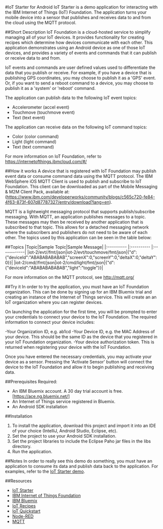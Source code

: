 #IoT Starter for Android
IoT Starter is a demo application for interacting with the IBM Internet of Things (IoT) Foundation.
The application turns your mobile device into a sensor that publishes and receives data to and from the cloud using the MQTT protocol.

##Short Description
IoT Foundation is a cloud-hosted service to simplify managing all of your IoT devices.
It provides functionality for creating recipes which determine how devices communicate with each other.
This application demonstrates using an Android device as one of those IoT devices, and provides a variety of events and
commands that it can publish or receive data to and from.

IoT events and commands are user defined values used to differentiate the data that you publish or receive. For example,
if you have a device that is publishing GPS coordinates, you may choose to publish it as a 'GPS' event. Or, if you
want to send a reboot command to a device, you may choose to publish it as a 'system' or 'reboot' command.

The application can publish data to the following IoT event topics:
- Accelerometer (accel event)
- Touchmove (touchmove event)
- Text (text event)

The application can receive data on the following IoT command topics:
- Color (color command)
- Light (light command)
- Text (text command)

For more information on IoT Foundation, refer to https://internetofthings.ibmcloud.com/#/

##How it works
A device that is registered with IoT Foundation may publish event data or consume command data using the MQTT protocol.
The IBM WebSphere iOS MQTT Client is used to publish and subscribe to IoT Foundation. This client can be downloaded as
part of the Mobile Messaging & M2M Client Pack, available at:
(https://www.ibm.com/developerworks/community/blogs/c565c720-fe84-4f63-873f-607d87787327/entry/download?lang=en).

MQTT is a lightweight messaging protocol that supports publish/subscribe messaging. With MQTT, an application publishes
messages to a topic. These messages may then be received by another application that is subscribed to that topic.
This allows for a detached messaging network where the subscribers and publishers do not need to be aware of each other.
The topics used by this application can be seen in the table below:

##Topics
|Topic|Sample Topic|Sample Message|
|:---------- |:---------- |:------------|
|iot-2/evt/<event>/fmt/json|iot-2/evt/touchmove/fmt/json|{"d":{"deviceId":"ABABABABABAB","screenX":0,"screenY":0,"deltaX":0,"deltaY":0}}|
|iot-2/cmd/<command>/fmt/json|iot-2/cmd/light/fmt/json|{"d":{"deviceId":"ABABABABABAB","light":"toggle"}}|

For more information on the MQTT protocol, see http://mqtt.org/

##Try it
In order to try the application, you must have an IoT Foundation organization. This can be done by signing up for an IBM
Bluemix trial and creating an instance of the Internet of Things service. This will create an an IoT organization
where you can register devices.

On launching the application for the first time, you will be prompted to enter your credentials to connect your device
to the IoT Foundation. The required information to connect your device includes:

-Your Organization ID, e.g. ab1cd
-Your Device ID, e.g. the MAC Address of your device. This should be the same ID as the device that you registered in
your IoT Foundation organization.
-Your device authorization token. This is returned when registering your device with the IoT Foundation.

Once you have entered the necessary credentials, you may activate your device as a sensor.
Pressing the 'Activate Sensor' button will connect the device to the IoT Foundation and allow it to begin publishing and receiving data.

##Prerequisites
Required:
- An IBM Bluemix account. A 30 day trial account is free. [https://ace.ng.bluemix.net/]
- An Internet of Things service registered in Bluemix.
- An Android SDK installation

##Installation
1. To install the application, download this project and import it into an IDE of your choice (IntelliJ, Android Studio, Eclipse, etc).
2. Set the project to use your Android SDK installation.
3. Set the project libraries to include the Eclipse Paho jar files in the libs directory.
4. Run the application.

##Notes
In order to really see this demo do something, you must have an application to consume its data and publish data back
to the application. For examples, refer to the [IoT Starter demo](http://m2m.demos.ibm.com/iotstarter.html).

##Resources
- [IoT Starter](http://m2m.demos.ibm.com/iotstarter.html)
- [IBM Internet of Things Foundation](https://internetofthings.ibmcloud.com/#/)
- [IBM Bluemix](https://ace.ng.bluemix.net)
- [IoT Recipes](https://developer.ibm.com/iot/)
- [IoT Quickstart](http://quickstart.internetofthings.ibmcloud.com/#/)
- [Node-RED](http://nodered.org/)
- [MQTT](http://mqtt.org/)